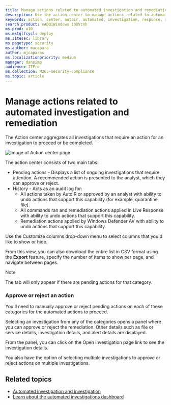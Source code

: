 ```yaml
---
title: Manage actions related to automated investigation and remediation
description: Use the action center to manage actions related to automated investigation and response
keywords: action, center, autoir, automated, investigation, response, remediation
search.product: eADQiWindows 10XVcnh
ms.prod: w10
ms.mktglfcycl: deploy
ms.sitesec: library
ms.pagetype: security
ms.author: macapara
author: mjcaparas
ms.localizationpriority: medium
manager: dansimp
audience: ITPro
ms.collection: M365-security-compliance 
ms.topic: article
---
```


# Manage actions related to automated investigation and remediation

The Action center aggregates all investigations that require an action for an investigation to proceed or be completed. 

![Image of Action center page](images/action-center.png)

The action center consists of two main tabs:
- Pending actions - Displays a list of ongoing investigations that require attention. A recommended action is presented to the analyst, which they can approve or reject.
- History - Acts as an audit log for:
	- All actions taken by AutoIR or approved by an analyst with ability to undo actions that support this capability (for example, quarantine file).
	- All commands ran and remediation actions applied in Live Response with ability to undo actions that support this capability.
	- Remediation actions applied by Windows Defender AV with ability to undo actions that support this capability.

Use the Customize columns drop-down menu to select columns that you'd like to show or hide. 

From this view, you can also download the entire list in CSV format using the **Export** feature, specify the number of items to show per page, and navigate between pages.


>[!NOTE]
>The tab will only appear if there are pending actions for that category.

### Approve or reject an action
You'll need to manually approve or reject pending actions on each of these categories for the automated actions to proceed.

Selecting an investigation from any of the categories opens a panel where you can approve or reject the remediation. Other details such as file or service details, investigation details, and alert details are displayed.

From the panel, you can click on the Open investigation page link to see the investigation details.

You also have the option of selecting multiple investigations to approve or reject actions on multiple investigations. 

## Related topics
- [Automated investigation and investigation](automated-investigations.md)
- [Learn about the automated investigations dashboard](manage-auto-investigation.md)
